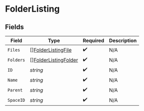 # FolderListing


## Fields

| Field                                                               | Type                                                                | Required                                                            | Description                                                         |
| ------------------------------------------------------------------- | ------------------------------------------------------------------- | ------------------------------------------------------------------- | ------------------------------------------------------------------- |
| `Files`                                                             | [][FolderListingFile](../../models/shared/folderlistingfile.md)     | :heavy_check_mark:                                                  | N/A                                                                 |
| `Folders`                                                           | [][FolderListingFolder](../../models/shared/folderlistingfolder.md) | :heavy_check_mark:                                                  | N/A                                                                 |
| `ID`                                                                | *string*                                                            | :heavy_check_mark:                                                  | N/A                                                                 |
| `Name`                                                              | *string*                                                            | :heavy_check_mark:                                                  | N/A                                                                 |
| `Parent`                                                            | *string*                                                            | :heavy_check_mark:                                                  | N/A                                                                 |
| `SpaceID`                                                           | *string*                                                            | :heavy_check_mark:                                                  | N/A                                                                 |